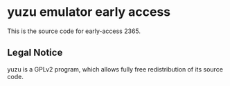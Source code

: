yuzu emulator early access
=============

This is the source code for early-access 2365.

## Legal Notice

yuzu is a GPLv2 program, which allows fully free redistribution of its source code.